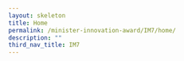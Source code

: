 ```yaml
---
layout: skeleton
title: Home
permalink: /minister-innovation-award/IM7/home/
description: ""
third_nav_title: IM7
---
```

